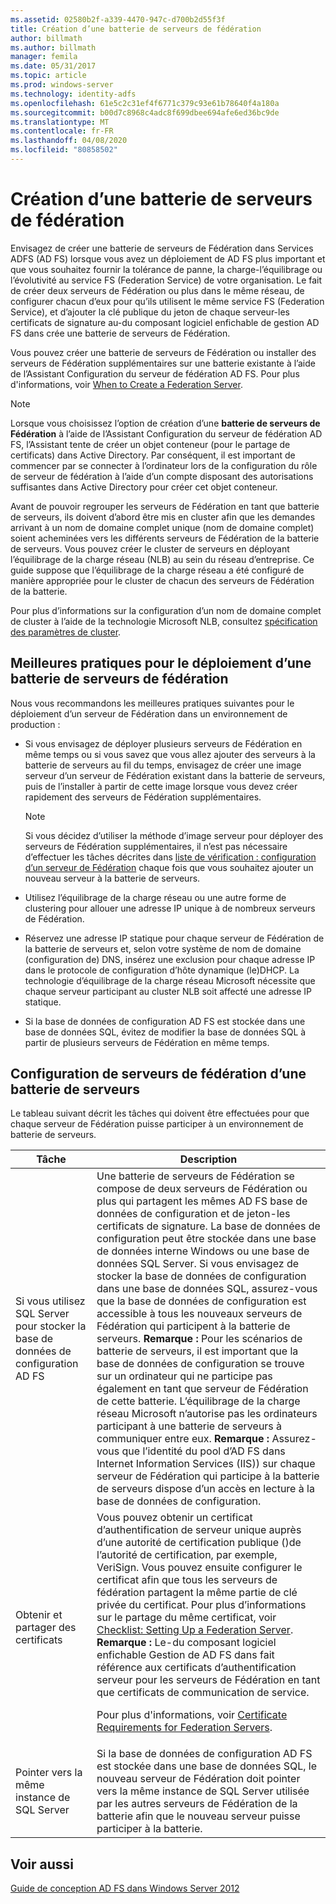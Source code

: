 ```yaml
---
ms.assetid: 02580b2f-a339-4470-947c-d700b2d55f3f
title: Création d’une batterie de serveurs de fédération
author: billmath
ms.author: billmath
manager: femila
ms.date: 05/31/2017
ms.topic: article
ms.prod: windows-server
ms.technology: identity-adfs
ms.openlocfilehash: 61e5c2c31ef4f6771c379c93e61b78640f4a180a
ms.sourcegitcommit: b00d7c8968c4adc8f699dbee694afe6ed36bc9de
ms.translationtype: MT
ms.contentlocale: fr-FR
ms.lasthandoff: 04/08/2020
ms.locfileid: "80858502"
---
```

# <a name="when-to-create-a-federation-server-farm"></a>Création d’une batterie de serveurs de fédération

Envisagez de créer une batterie de serveurs de Fédération dans Services ADFS \(AD FS\) lorsque vous avez un déploiement de AD FS plus important et que vous souhaitez fournir la tolérance de panne, la charge\-l’équilibrage ou l’évolutivité au service FS (Federation Service) de votre organisation. Le fait de créer deux serveurs de Fédération ou plus dans le même réseau, de configurer chacun d’eux pour qu’ils utilisent le même service FS (Federation Service), et d’ajouter la clé publique du jeton de chaque serveur\-les certificats de signature au\-du composant logiciel enfichable de gestion AD FS dans crée une batterie de serveurs de Fédération.  
  
Vous pouvez créer une batterie de serveurs de Fédération ou installer des serveurs de Fédération supplémentaires sur une batterie existante à l’aide de l’Assistant Configuration du serveur de fédération AD FS. Pour plus d'informations, voir [When to Create a Federation Server](When-to-Create-a-Federation-Server.md).  
  
> [!NOTE]  
> Lorsque vous choisissez l’option de création d’une **batterie de serveurs de Fédération** à l’aide de l’Assistant Configuration du serveur de fédération AD FS, l’Assistant tente de créer un objet conteneur \(pour le partage de certificats\) dans Active Directory. Par conséquent, il est important de commencer par se connecter à l’ordinateur lors de la configuration du rôle de serveur de fédération à l’aide d’un compte disposant des autorisations suffisantes dans Active Directory pour créer cet objet conteneur.  
  
Avant de pouvoir regrouper les serveurs de Fédération en tant que batterie de serveurs, ils doivent d’abord être mis en cluster afin que les demandes arrivant à un nom de domaine complet unique \(nom de domaine complet\) soient acheminées vers les différents serveurs de Fédération de la batterie de serveurs. Vous pouvez créer le cluster de serveurs en déployant l’équilibrage de la charge réseau \(NLB\) au sein du réseau d’entreprise. Ce guide suppose que l’équilibrage de la charge réseau a été configuré de manière appropriée pour le cluster de chacun des serveurs de Fédération de la batterie.  
  
Pour plus d’informations sur la configuration d’un nom de domaine complet de cluster à l’aide de la technologie Microsoft NLB, consultez [spécification des paramètres de cluster](https://go.microsoft.com/fwlink/?LinkID=74651).  
  
## <a name="best-practices-for-deploying-a-federation-server-farm"></a>Meilleures pratiques pour le déploiement d’une batterie de serveurs de fédération  
Nous vous recommandons les meilleures pratiques suivantes pour le déploiement d’un serveur de Fédération dans un environnement de production :  
  
-   Si vous envisagez de déployer plusieurs serveurs de Fédération en même temps ou si vous savez que vous allez ajouter des serveurs à la batterie de serveurs au fil du temps, envisagez de créer une image serveur d’un serveur de Fédération existant dans la batterie de serveurs, puis de l’installer à partir de cette image lorsque vous devez créer rapidement des serveurs de Fédération supplémentaires.  
  
    > [!NOTE]  
    > Si vous décidez d’utiliser la méthode d’image serveur pour déployer des serveurs de Fédération supplémentaires, il n’est pas nécessaire d’effectuer les tâches décrites dans [liste de vérification : configuration d’un serveur de Fédération](../../ad-fs/deployment/Checklist--Setting-Up-a-Federation-Server.md) chaque fois que vous souhaitez ajouter un nouveau serveur à la batterie de serveurs.  
  
-   Utilisez l’équilibrage de la charge réseau ou une autre forme de clustering pour allouer une adresse IP unique à de nombreux serveurs de Fédération.  
  
-   Réservez une adresse IP statique pour chaque serveur de Fédération de la batterie de serveurs et, selon votre système de nom de domaine \(configuration de\) DNS, insérez une exclusion pour chaque adresse IP dans le protocole de configuration d’hôte dynamique \(le\)DHCP. La technologie d’équilibrage de la charge réseau Microsoft nécessite que chaque serveur participant au cluster NLB soit affecté une adresse IP statique.  
  
-   Si la base de données de configuration AD FS est stockée dans une base de données SQL, évitez de modifier la base de données SQL à partir de plusieurs serveurs de Fédération en même temps.  
  
## <a name="configuring-federation-servers-for-a-farm"></a>Configuration de serveurs de fédération d’une batterie de serveurs  
Le tableau suivant décrit les tâches qui doivent être effectuées pour que chaque serveur de Fédération puisse participer à un environnement de batterie de serveurs.  
  
|Tâche|Description|  
|--------|---------------|  
|Si vous utilisez SQL Server pour stocker la base de données de configuration AD FS|Une batterie de serveurs de Fédération se compose de deux serveurs de Fédération ou plus qui partagent les mêmes AD FS base de données de configuration et de jeton\-les certificats de signature. La base de données de configuration peut être stockée dans une base de données interne Windows ou une base de données SQL Server. Si vous envisagez de stocker la base de données de configuration dans une base de données SQL, assurez-vous que la base de données de configuration est accessible à tous les nouveaux serveurs de Fédération qui participent à la batterie de serveurs. **Remarque :** Pour les scénarios de batterie de serveurs, il est important que la base de données de configuration se trouve sur un ordinateur qui ne participe pas également en tant que serveur de Fédération de cette batterie. L’équilibrage de la charge réseau Microsoft n’autorise pas les ordinateurs participant à une batterie de serveurs à communiquer entre eux. **Remarque :** Assurez-vous que l’identité du pool d’AD FS dans Internet Information Services \(IIS\)\) sur chaque serveur de Fédération qui participe à la batterie de serveurs dispose d’un accès en lecture à la base de données de configuration.|  
|Obtenir et partager des certificats|Vous pouvez obtenir un certificat d’authentification de serveur unique auprès d’une autorité de certification publique \(\)de l’autorité de certification, par exemple, VeriSign. Vous pouvez ensuite configurer le certificat afin que tous les serveurs de fédération partagent la même partie de clé privée du certificat. Pour plus d’informations sur le partage du même certificat, voir [Checklist: Setting Up a Federation Server](../../ad-fs/deployment/Checklist--Setting-Up-a-Federation-Server.md). **Remarque :** Le\-du composant logiciel enfichable Gestion de AD FS dans fait référence aux certificats d’authentification serveur pour les serveurs de Fédération en tant que certificats de communication de service.<p>Pour plus d'informations, voir [Certificate Requirements for Federation Servers](Certificate-Requirements-for-Federation-Servers.md).|  
|Pointer vers la même instance de SQL Server|Si la base de données de configuration AD FS est stockée dans une base de données SQL, le nouveau serveur de Fédération doit pointer vers la même instance de SQL Server utilisée par les autres serveurs de Fédération de la batterie afin que le nouveau serveur puisse participer à la batterie.|  
  
## <a name="see-also"></a>Voir aussi
[Guide de conception AD FS dans Windows Server 2012](AD-FS-Design-Guide-in-Windows-Server-2012.md)
